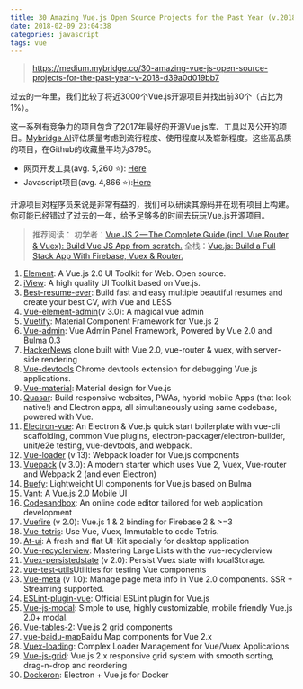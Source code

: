 ```yaml
---
title: 30 Amazing Vue.js Open Source Projects for the Past Year (v.2018)
date: 2018-02-09 23:04:38
categories: javascript
tags: vue
---
```

> https://medium.mybridge.co/30-amazing-vue-js-open-source-projects-for-the-past-year-v-2018-d39a0d019bb7

过去的一年里，我们比较了将近3000个Vue.js开源项目并找出前30个（占比为1%）。

这一系列有竞争力的项目包含了2017年最好的开源Vue.js库、工具以及公开的项目。[Mybridge AI](https://www.mybridge.co/)评估质量考虑到流行程度、使用程度以及崭新程度。这些高品质的项目，在Github的收藏量平均为3795。

- 网页开发工具(avg. 5,260 ⭐️): [Here](https://goo.gl/rT2iGd)
- Javascript项目(avg. 4,866 ⭐️):[Here](https://goo.gl/uszdmS)

开源项目对程序员来说是非常有益的，我们可以研读其源码并在现有项目上构建。你可能已经错过了过去的一年，给予足够多的时间去玩玩Vue.js开源项目。

<!-- more -->

> 推荐阅读：
> 初学者：[Vue JS 2 — The Complete Guide (incl. Vue Router & Vuex): Build Vue JS App from scratch.](http://bit.ly/2CZ1kvh)
> 全栈：[Vue.js: Build a Full Stack App With Firebase, Vuex & Router.](http://bit.ly/2AZwnW3)

1. [Element](https://github.com/ElemeFE/element): A Vue.js 2.0 UI Toolkit for Web. Open source.
1. [iView](https://github.com/iview/iview): A high quality UI Toolkit based on Vue.js.
1. [Best-resume-ever](https://github.com/salomonelli/best-resume-ever): Build fast and easy multiple beautiful resumes and create your best CV, with Vue and LESS
1. [Vue-element-admin](https://github.com/PanJiaChen/vue-element-admin)(v 3.0): A magical vue admin
1. [Vuetify](https://github.com/vuetifyjs/vuetify): Material Component Framework for Vue.js 2
1. [Vue-admin](https://github.com/vue-bulma/vue-admin): Vue Admin Panel Framework, Powered by Vue 2.0 and Bulma 0.3 
1. [HackerNews](https://github.com/vuejs/vue-hackernews-2.0) clone built with Vue 2.0, vue-router & vuex, with server-side rendering
1. [Vue-devtools]() Chrome devtools extension for debugging Vue.js applications. 
1. [Vue-material](https://github.com/vuematerial/vue-material): Material design for Vue.js
1. [Quasar](https://github.com/quasarframework/quasar): Build responsive websites, PWAs, hybrid mobile Apps (that look native!) and Electron apps, all simultaneously using same codebase, powered with Vue.
1. [Electron-vue](https://github.com/SimulatedGREG/electron-vue): An Electron & Vue.js quick start boilerplate with vue-cli scaffolding, common Vue plugins, electron-packager/electron-builder, unit/e2e testing, vue-devtools, and webpack.
1. [Vue-loader](https://github.com/vuejs/vue-loader) (v 13): Webpack loader for Vue.js components
1. [Vuepack](https://github.com/egoist/vuepack) (v 3.0): A modern starter which uses Vue 2, Vuex, Vue-router and Webpack 2 (and even Electron)
1. [Buefy](https://github.com/rafaelpimpa/buefy): Lightweight UI components for Vue.js based on Bulma
1. [Vant](https://github.com/youzan/vant): A Vue.js 2.0 Mobile UI
1. [Codesandbox](https://github.com/CompuIves/codesandbox-client): An online code editor tailored for web application development
1. [Vuefire](https://github.com/vuejs/vuefire) (v 2.0): Vue.js 1 & 2 binding for Firebase 2 & >=3
1. [Vue-tetris](https://github.com/Binaryify/vue-tetris): Use Vue, Vuex, Immutable to code Tetris.
1. [At-ui](https://github.com/AT-UI/at-ui): A fresh and flat UI-Kit specially for desktop application
1. [Vue-recyclerview](https://github.com/hilongjw/vue-recyclerview): Mastering Large Lists with the vue-recyclerview
1. [Vuex-persistedstate](https://github.com/robinvdvleuten/vuex-persistedstate) (v 2.0): Persist Vuex state with localStorage.
1. [vue-test-utils](https://github.com/vuejs/vue-test-utils)Utilities for testing Vue components
1. [Vue-meta](https://github.com/declandewet/vue-meta) (v 1.0): Manage page meta info in Vue 2.0 components. SSR + Streaming supported.
1. [ESLint-plugin-vue](https://github.com/vuejs/eslint-plugin-vue): Official ESLint plugin for Vue.js
1. [Vue-js-modal](https://github.com/euvl/vue-js-modal): Simple to use, highly customizable, mobile friendly Vue.js 2.0+ modal.
1. [Vue-tables-2](https://github.com/matfish2/vue-tables-2): Vue.js 2 grid components
1. [vue-baidu-map](https://github.com/Dafrok/vue-baidu-map)Baidu Map components for Vue 2.x
1. [Vuex-loading](https://github.com/f/vuex-loading): Complex Loader Management for Vue/Vuex Applications
1. [Vue-js-grid](https://github.com/euvl/vue-js-grid): Vue.js 2.x responsive grid system with smooth sorting, drag-n-drop and reordering 
1. [Dockeron](https://github.com/dockeron/dockeron): Electron + Vue.js for Docker
